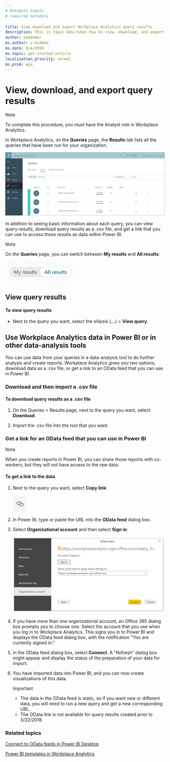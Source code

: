 ```yaml
---
# Metadata Sample
# required metadata

title: View download and export Workplace Analytics query results
description: This is topic describes how to view, download, and export Workplace Analytics query results to PowerBI and other data analysis tools. 
author: madehmer
ms.author: v-midehm
ms.date: 9/4/2018
ms.topic: get-started-article
localization_priority: normal 
ms.prod: wpa
---
```


# View, download, and export query results

   > [!Note]
   > To complete this procedure, you must have the Analyst role in Workplace Analytics.

In Workplace Analytics, on the **Queries** page, the **Results** tab lists all the queries that have been run for your organization.

![Query results tab](../images/wpa/Use/Query-results-tab.png)

In addition to seeing basic information about each query, you can view query results, download query results as a .csv file, and get a link that you can use to access these results as data within Power BI.

   > [!Note]
   > On the **Queries** page, you can switch between **My results** and **All results**:
   
   ![Switch between My results and All results](../images/wpa/Use/My-results-All-results.png)

## View query results

#### To view query results

* Next to the query you want, select the ellipsis (**...**) &gt; **View query**.
  
## Use Workplace Analytics data in Power BI or in other data-analysis tools

You can use data from your queries in a data-analysis tool to do further analysis and create reports. Workplace Analytics gives you two options, download data as a .csv file, or get a link to an OData feed that you can use in Power BI.  

### Download and then import a .csv file

#### To download query results as a .csv file

1. On the Queries &gt; Results page, next to the query you want, select **Download**.

2. Import the .csv file into the tool that you want.  

### Get a link for an OData feed that you can use in Power BI

   > [!Note]
   > When you create reports in Power BI, you can share those reports with co-workers, but they will not have access to the raw data.

#### To get a link to the data

1. Next to the query you want, select **Copy link**:

   ![copy link image](../images/wpa/Use/copy-link.png)

2. In Power BI, type or paste the URL into the **OData feed** dialog box.  

3. Select **Organizational account** and then select **Sign in**:

   ![Sign in to Workplace Analytics organizational account](../images/wpa/Use/OData-feed-sign-in.png)

4. If you have more than one organizational account, an Office 365 dialog box prompts you to choose one. Select the account that you use when you log in to Workplace Analytics. This signs you in to Power BI and displays the OData feed dialog box, with the notification "You are currently signed in."

5. In the OData feed dialog box, select **Connect**. A "Refresh" dialog box might appear and display the status of the preparation of your data for import.  

6. You have imported data into Power BI, and you can now create visualizations of this data.  
   
   > [!Important]
   > * The data in the OData feed is static, so if you want new or different data, you will need to run a new query and get a new corresponding URL.
   > * The OData link is not available for query results created prior to 3/22/2018.

### Related topics

[Connect to OData feeds in Power BI Desktop](https://docs.microsoft.com/en-us/power-bi/desktop-connect-odata) 

[Power BI templates in Workplace Analytics](../tutorials/power-bi-templates.md)
